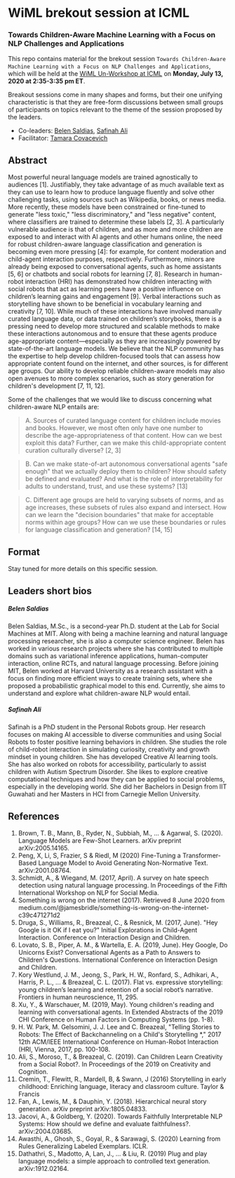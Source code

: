 # WiML brekout session at ICML
### Towards Children-Aware Machine Learning with a Focus on NLP Challenges and Applications


This repo contains material for the brekout session `Towards Children-Aware Machine Learning with a Focus on NLP Challenges and Applications`, which will be held at the [WiML Un-Workshop at ICML](https://icml.cc/Conferences/2020/Schedule?showEvent=7300) on **Monday, July 13, 2020 at 2:35-3:35 pm ET**.

Breakout sessions come in many shapes and forms, but their one unifying characteristic is that they are free-form discussions between small groups of participants on topics relevant to the theme of the session proposed by the leaders. 

- Co-leaders: [Belen Saldias](https://github.com/bcsaldias), [Safinah Ali](https://github.com/safinahali)
- Facilitator: [Tamara Covacevich](tamycova)


## Abstract

Most powerful neural language models are trained agnostically to audiences [1]. Justifiably, they take advantage of as much available text as they can use to learn how to produce language fluently and solve other challenging tasks, using sources such as Wikipedia, books, or news media. More recently, these models have been constrained or fine-tuned to generate "less toxic," "less discriminatory," and "less negative" content, where classifiers are trained to determine these labels [2, 3]. A particularly vulnerable audience is that of children, and as more and more children are exposed to and interact with AI agents and other humans online, the need for robust children-aware language classification and generation is becoming even more pressing [4]: for example, for content moderation and child-agent interaction purposes, respectively. Furthermore, minors are already being exposed to conversational agents, such as home assistants [5, 6] or chatbots and social robots for learning [7, 8]. Research in human-robot interaction (HRI) has demonstrated how children interacting with social robots that act as learning peers have a positive influence on children’s learning gains and engagement [9]. Verbal interactions such as storytelling have shown to be beneficial in vocabulary learning and creativity [7, 10]. While much of these interactions have involved manually curated language data, or data trained on children’s storybooks, there is a pressing need to develop more structured and scalable methods  to make these interactions autonomous and to ensure that these agents produce age-appropriate content—especially as they are increasingly powered by state-of-the-art language models. We believe that the NLP community has the expertise to help develop children-focused tools that can assess how appropriate content found on the internet, and other sources, is for different age groups. Our ability to develop reliable children-aware models may also open avenues to more complex scenarios, such as story generation for children's development [7, 11, 12].

Some of the challenges that we would like to discuss concerning what children-aware NLP entails are:
> A. Sources of curated language content for children include movies and books. However, we most often only have one number to describe the age-appropriateness of that content. How can we best exploit this data? Further, can we make this child-appropriate content curation culturally diverse? [2, 3]

> B. Can we make state-of-art autonomous conversational agents "safe enough" that we actually deploy them to children? How should safety be defined and evaluated? And what is the role of interpretability for adults to understand, trust, and use these systems? [13]

> C. Different age groups are held to varying subsets of norms, and as age increases, these subsets of rules also expand and intersect. How can we learn the "decision boundaries" that make for acceptable norms within age groups? How can we use these boundaries or rules for language classification and generation? [14, 15]

## Format

Stay tuned for more details on this specific session.


## Leaders short bios

##### Belen Saldias

Belen Saldias, M.Sc., is a second-year Ph.D. student at the Lab for Social Machines at MIT. Along with being a machine learning and natural language processing researcher, she is also a computer science engineer. Belen has worked in various research projects where she has contributed to multiple domains such as variational inference applications, human-computer interaction, online RCTs, and natural language processing. Before joining MIT, Belen worked at Harvard University as a research assistant with a focus on finding more efficient ways to create training sets, where she proposed a probabilistic graphical model to this end. Currently, she aims to understand and explore what children-aware NLP would entail.

##### Safinah Ali
Safinah is a PhD student in the Personal Robots group. Her research focuses on making AI accessible to diverse communities and using Social Robots to foster positive learning behaviors in children. She studies the role of child-robot interaction in simulating curiosity, creativity and growth mindset in young children. She has developed Creative AI learning tools. She has also worked on robots for accessibility, particularly to assist children with Autism Spectrum Disorder. She likes to explore creative computational techniques and how they can be applied to social problems, especially in the developing world. She did her Bachelors in Design from IIT Guwahati and her Masters in HCI from Carnegie Mellon University.




## References

<sub><sup>
1.	Brown, T. B., Mann, B., Ryder, N., Subbiah, M., ... & Agarwal, S. (2020). Language Models are Few-Shot Learners. arXiv preprint arXiv:2005.14165.
1.	Peng, X, Li, S, Frazier, S & Riedl, M (2020) Fine-Tuning a Transformer-Based Language Model to Avoid Generating Non-Normative Text. arXiv:2001.08764.
1.	Schmidt, A., & Wiegand, M. (2017, April). A survey on hate speech detection using natural language processing. In Proceedings of the Fifth International Workshop on NLP for Social Media.
1.	Something is wrong on the internet (2017). Retrieved 8 June 2020 from medium.com/@jamesbridle/something-is-wrong-on-the-internet-c39c471271d2
1.	Druga, S., Williams, R., Breazeal, C., & Resnick, M. (2017, June). "Hey Google is it OK if I eat you?" Initial Explorations in Child-Agent Interaction. Conference on Interaction Design and Children.
1.	Lovato, S. B., Piper, A. M., & Wartella, E. A. (2019, June). Hey Google, Do Unicorns Exist? Conversational Agents as a Path to Answers to Children's Questions. International Conference on Interaction Design and Children.
1.	Kory Westlund, J. M., Jeong, S., Park, H. W., Ronfard, S., Adhikari, A., Harris, P. L., ... & Breazeal, C. L. (2017). Flat vs. expressive storytelling: young children’s learning and retention of a social robot’s narrative. Frontiers in human neuroscience, 11, 295.
1.	Xu, Y., & Warschauer, M. (2019, May). Young children's reading and learning with conversational agents. In Extended Abstracts of the 2019 CHI Conference on Human Factors in Computing Systems (pp. 1-8).
1.	H. W. Park, M. Gelsomini, J. J. Lee and C. Breazeal, "Telling Stories to Robots: The Effect of Backchanneling on a Child's Storytelling *," 2017 12th ACM/IEEE International Conference on Human-Robot Interaction (HRI, Vienna, 2017, pp. 100-108.
1.	Ali, S., Moroso, T., & Breazeal, C. (2019). Can Children Learn Creativity from a Social Robot?. In Proceedings of the 2019 on Creativity and Cognition.
1.	Cremin, T., Flewitt, R., Mardell, B, & Swann, J (2016) Storytelling in early childhood: Enriching language, literacy and classroom culture. Taylor & Francis
1.	Fan, A., Lewis, M., & Dauphin, Y. (2018). Hierarchical neural story generation. arXiv preprint arXiv:1805.04833.
1.	Jacovi, A., & Goldberg, Y. (2020). Towards Faithfully Interpretable NLP Systems: How should we define and evaluate faithfulness?.  arXiv:2004.03685.
1.	Awasthi, A., Ghosh, S., Goyal, R., & Sarawagi, S. (2020) Learning from Rules Generalizing Labeled Exemplars. ICLR.
1.	Dathathri, S., Madotto, A, Lan, J., ... & Liu, R. (2019) Plug and play language models: a simple approach to controlled text generation. arXiv:1912.02164.
</sup></sub>


